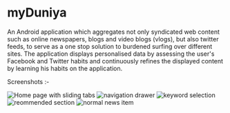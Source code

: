# myDuniya

An Android application which aggregates not only syndicated web content such as online newspapers, blogs and video blogs (vlogs), but also twitter feeds, to serve as a one stop solution to burdened surfing over different sites. The application displays personalised data by assessing the user's Facebook and Twitter habits and continuously refines the displayed content by learning his habits on the application. 

Screenshots :-

![Home page with sliding tabs](https://cloud.githubusercontent.com/assets/12856258/15323089/db03bf46-1c5d-11e6-903d-51c49cb6bb90.png)
![navigation drawer](https://cloud.githubusercontent.com/assets/12856258/15323108/f83dcade-1c5d-11e6-9c06-eb797b2892da.png)
![keyword selection](https://cloud.githubusercontent.com/assets/12856258/15323122/01aa6b18-1c5e-11e6-9f25-7646b401388f.png)
![reommended section](https://cloud.githubusercontent.com/assets/12856258/15323175/60af083a-1c5e-11e6-8309-f1aa20772d8c.png)
![normal news item](https://cloud.githubusercontent.com/assets/12856258/15323188/6dfeacfc-1c5e-11e6-8355-07e6463bfb17.png)
